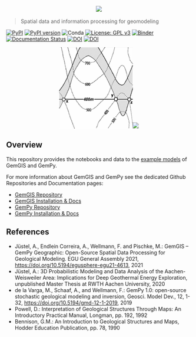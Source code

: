 <p align="center"><img src="https://raw.githubusercontent.com/cgre-aachen/gemgis/main/docs/getting_started/images/Modern1.png" width="600">

> Spatial data and information processing for geomodeling


[![PyPI](https://img.shields.io/badge/python-3-blue.svg)](https://www.python.org/downloads/)
[![PyPI version](http://img.shields.io/pypi/v/gemgis_data.svg)](https://pypi.org/project/gemgis_data/)
![Conda](https://img.shields.io/conda/vn/conda-forge/gemgis_data)
[![License: GPL v3](https://img.shields.io/badge/License-GPLv3-blue.svg)](https://github.com/cgre-aachen/gemgis_data/blob/main/LICENSE)
[![Binder](https://mybinder.org/badge_logo.svg)](https://mybinder.org/v2/gh/cgre-aachen/gemgis/main)
[![Documentation Status](https://assets.readthedocs.org/static/projects/badges/passing-flat.svg)](https://gemgis.readthedocs.io/en/latest/index.html)
[![DOI](https://img.shields.io/badge/DOI-https%3A%2F%2Fdoi.org%2F10.5194%2Fegusphere--egu21--4613-blue)](https://doi.org/10.5194/egusphere-egu21-4613)
[![DOI](https://zenodo.org/badge/309125606.svg)](https://zenodo.org/badge/latestdoi/309125606)

<p align="center"><img src="https://raw.githubusercontent.com/cgre-aachen/gemgis/main/docs/getting_started/images/task1.png" width="200"><img src="https://raw.githubusercontent.com/cgre-aachen/gemgis/main/docs/getting_started/images/model1.png" width="300"></p>

## Overview 

This repository provides the notebooks and data to the [example models](https://gemgis.readthedocs.io/en/latest/getting_started/example/index.html) of GemGIS and GemPy. 

For more information about GemGIS and GemPy see the dedicated Github Repositories and Documentation pages:
- [GemGIS Repository](https://github.com/cgre-aachen/gemgis)
- [GemGIS Installation & Docs](https://gemgis.readthedocs.io/en/latest/getting_started/installation.html)
- [GemPy Repository](https://github.com/cgre-aachen/gempy)
- [GemPy Installation & Docs](https://www.gempy.org/installation)

<a name="ref"></a>
## References

* Jüstel, A., Endlein Correira, A., Wellmann, F. and Pischke, M.: GemGIS – GemPy Geographic: Open-Source Spatial Data Processing for Geological Modeling. EGU General Assembly 2021, https://doi.org/10.5194/egusphere-egu21-4613, 2021
* Jüstel, A.: 3D Probabilistic Modeling and Data Analysis of the Aachen-Weisweiler Area: Implications for Deep Geothermal Energy Exploration, unpublished Master Thesis at RWTH Aachen University, 2020
* de la Varga, M., Schaaf, A., and Wellmann, F.: GemPy 1.0: open-source stochastic geological modeling and inversion, Geosci. Model Dev., 12, 1-32, https://doi.org/10.5194/gmd-12-1-2019, 2019
* Powell, D.: Interpretation of Geological Structures Through Maps: An Introductory Practical Manual, Longman, pp. 192, 1992
* Bennison, G.M.: An Introduction to Geological Structures and Maps, Hodder Education Publication, pp. 78, 1990
